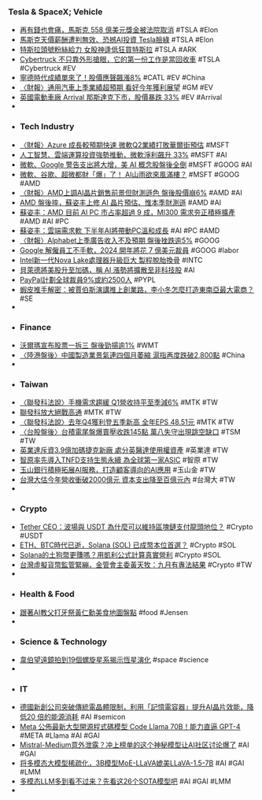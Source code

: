 ### Tesla & SpaceX; Vehicle
- [再有錢也會痛，馬斯克 558 億美元獎金被法院取消](https://finance.technews.tw/2024/01/31/elonmusk-55b-pay-struck-down/) #TSLA #Elon
- [馬斯克天價薪酬遭判無效、恐撼AI投資 Tesla臉綠](https://m.moneydj.com/f1a.aspx?a=4b6e8f6f-4f66-42e9-ad67-4f83f2316ebf) #TSLA #Elon
- [特斯拉頭號粉絲給力 女股神逢低狂買特斯拉](https://news.cnyes.com/news/id/5441319) #TSLA #ARK
- [Cybertruck 不只靠外形搶眼，它的第一份工作是當回收車](https://technews.tw/2024/01/31/cybertruck-working-for-redwood-material/) #TSLA #Cybertruck #EV
- [寧德時代成績單來了！股價應聲飆漲8%](https://news.cnyes.com/news/id/5441723) #CATL #EV #China
- [〈財報〉通用汽車上季業績超預期 看好今年獲利展望](https://news.cnyes.com/news/id/5441163) #GM #EV
- [英國電動車廠 Arrival 那斯達克下市，股價暴跌 33%](https://finance.technews.tw/2024/01/30/ev-maker-arrivals-shares-slump-on-nasdaq-delisting-notice/) #EV #Arrival
-
- ### Tech Industry
- [〈財報〉Azure 成長較預期快速 微軟Q2業績打敗華爾街預估](https://news.cnyes.com/news/id/5441236) #MSFT
- [人工智慧、雲端運算投資強勢推動，微軟淨利飆升 33%](https://finance.technews.tw/2024/01/31/microsoft-earnings-ai-cloud-strength-msft/) #MSFT #AI
- [微軟、Google 警告支出將大增，美 AI 概念股盤後全倒](https://finance.technews.tw/2024/01/31/us-ai-concept-stocks-fall/) #MSFT #GOOG #AI
- [微軟、谷歌、超微都財「爆」了！ AI山雨欲來風滿樓？](https://news.cnyes.com/news/id/5441547) #MSFT #GOOG #AMD
- [〈財報〉AMD上調AI晶片銷售前景但財測遜色 盤後股價崩6%](https://news.cnyes.com/news/id/5440877) #AMD #AI
- [AMD 盤後摔，蘇姿丰上修 AI 晶片預估、惟本季財測遜](https://finance.technews.tw/2024/01/31/amd-q4-financial-reporting/) #AMD #AI
- [蘇姿丰：AMD 目前 Al PC 市占率超過 9 成，MI300 需求夯正積極擴產](https://technews.tw/2024/01/31/amd-see-ai-pc/) #AMD #AI #PC
- [蘇姿丰：雲端需求軟 下半年AI將帶動PC溫和成長](https://m.moneydj.com/f1a.aspx?a=310985fd-89ee-43ad-8246-84c9d68825a8) #AI #PC #AMD
- [〈財報〉Alphabet上季廣告收入不及預期 盤後挫跌逾5%](https://news.cnyes.com/news/id/5441325) #GOOG
- [Google 解僱員工不手軟，2024 開年將花 7 億美元裁員](https://finance.technews.tw/2024/01/31/alphabet-q4-2023-earnings/) #GOOG #labor
- [Intel新一代Nova Lake處理器升級巨大 製程脫胎換骨](https://news.xfastest.com/intel/136699/intel-nova-lake-tsmc-2nm/) #INTC
- [貝萊德將美股升至加碼，稱 AI 漲勢將擴散至非科技股](https://finance.technews.tw/2024/01/30/blackrock-us-stock/) #AI
- [PayPal計劃全球裁員9%或約2500人](https://news.cnyes.com/news/id/5441331) #PYPL
- [蝦皮推手解密：被賈伯斯演講推上創業路，李小冬怎麼打造東南亞最大電商？](https://www.bnext.com.tw/article/78273/sea-li-xiaodong) #SE
-
- ### Finance
- [沃爾瑪宣布股票一拆三 盤後勁揚逾1%](https://news.cnyes.com/news/id/5441337) #WMT
- [〈陸港盤後〉中國製造業景氣連四個月萎縮 滬指再度跌破2,800點](https://news.cnyes.com/news/id/5441726) #China
-
- ### Taiwan
- [〈聯發科法說〉手機需求趨緩 Q1營收持平至季減6%](https://news.cnyes.com/news/id/5442077) #MTK #TW
- [聯發科放大絕戰高通](https://www.ctee.com.tw/news/20240131700033-439901) #MTK #TW
- [〈聯發科法說〉去年Q4獲利登五季新高 全年EPS 48.51元](https://news.cnyes.com/news/id/5441980) #MTK #TW
- [〈台股盤後〉台積電尾盤爆賣壓收跌145點 萬八失守出現跳空缺口](https://news.cnyes.com/news/id/5441901) #TSM #TW
- [英業達斥資3.9億加碼捷克新廠 處分英醫達使用權資產](https://news.cnyes.com/news/id/5441767) #英業達 #TW
- [智原率先導入TNFD支持生態永續 為全球第一家ASIC](https://news.cnyes.com/news/id/5441148) #智原 #TW
- [玉山銀行積極拓展AI服務，打造顧客導向的AI應用](https://www.bnext.com.tw/article/78268/esunbank_ai_service) #玉山金 #TW
- [台灣大估今年營收衝破2000億元 資本支出降至百億元內](https://news.cnyes.com/news/id/5441166) #台灣大 #TW
-
- ### Crypto
- [Tether CEO：波場與 USDT 為什麼可以維持區塊鏈支付龍頭地位？](https://abmedia.io/why-can-tron-and-usdt-maintain-their-position-in-payments) #Crypto #USDT
- [ETH、BTC時代已逝，Solana (SOL) 已成幣本位首選？](https://abmedia.io/sol-is-the-much-better-trade-in-a-bullish-market) #Crypto #SOL
- [Solana的土狗幣更賺嗎？用凱利公式計算真實營利](https://www.blocktempo.com/are-meme-coins-on-solana-more-cost-effective/) #Crypto #SOL
- [台灣虛擬貨幣監管緊繃，金管會主委黃天牧：九月有專法結果](https://abmedia.io/taiwan-fsc-assess-crypto-law-in-sep) #Crypto #TW
-
- ### Health & Food
- [跟著AI教父打牙祭黃仁勳美食地圖盤點](https://www.ctee.com.tw/news/20240131701112-431401) #food #Jensen
-
- ### Science & Technology
- [韋伯望遠鏡拍到19個螺旋星系揭示恆星演化](https://www.epochtimes.com/b5/24/1/30/n14169950.htm) #space #science
-
- ### IT
- [德國新創公司突破傳統電晶體限制，利用「記憶電容器」提升AI晶片效能，降低20 倍的能源消耗](https://www.techbang.com/posts/112908-memcapacitors-chip-3d-scaled) #AI #semicon
- [Meta 公佈最新大型開源程式碼模型 Code Llama 70B！能力直逼 GPT-4](https://www.inside.com.tw/article/34063-meta-releases-code-llama-70b-an-open-source-behemoth-to-rival-private-ai-development) #META #Llama #AI #GAI
- [Mistral-Medium意外泄露？冲上榜单的这个神秘模型让AI社区讨论爆了](https://www.jiqizhixin.com/articles/2024-01-31-6) #AI #GAI
- [将多模态大模型稀疏化，3B模型MoE-LLaVA媲美LLaVA-1.5-7B](https://www.jiqizhixin.com/articles/2024-01-31-4) #AI #GAI #LMM
- [多模态LLM多到看不过来？先看这26个SOTA模型吧](https://www.jiqizhixin.com/articles/2024-01-31-3) #AI #GAI #LMM
-